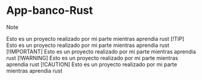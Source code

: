 # App-banco-Rust

>[!NOTE]
>Esto es un proyecto realizado por mi parte mientras aprendia rust
>[!TIP]
>Esto es un proyecto realizado por mi parte mientras aprendia rust
>[!IMPORTANT]
>Esto es un proyecto realizado por mi parte mientras aprendia rust
>[!WARNING]
>Esto es un proyecto realizado por mi parte mientras aprendia rust
>[!CAUTION]
>Esto es un proyecto realizado por mi parte mientras aprendia rust
